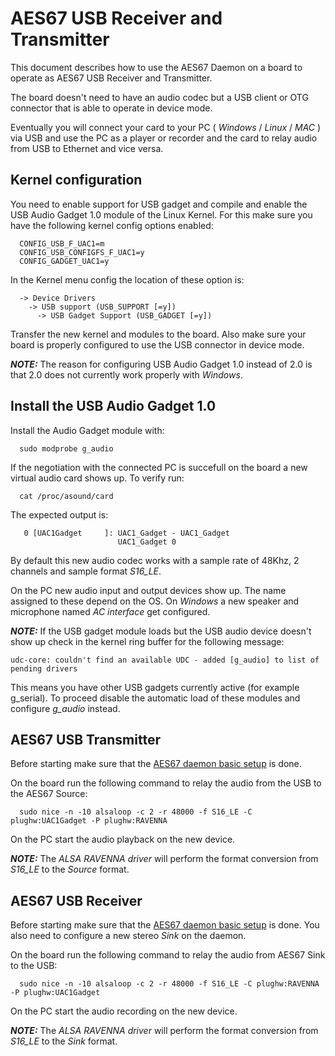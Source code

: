 # AES67 USB Receiver and Transmitter #

This document describes how to use the AES67 Daemon on a board to operate as AES67 USB Receiver and Transmitter.

The board doesn't need to have an audio codec but a USB client or OTG connector that is able to operate in device mode.

Eventually you will connect your card to your PC ( *Windows* / *Linux* / *MAC* ) via USB and use the PC as a player or recorder and the card to relay audio from USB to Ethernet and vice versa.

## Kernel configuration ##
<a name="kernel_config"></a>
You need to enable support for USB gadget and compile and enable the USB Audio Gadget 1.0 module of the Linux Kernel. 
For this make sure you have the following kernel config options enabled:

      CONFIG_USB_F_UAC1=m
      CONFIG_USB_CONFIGFS_F_UAC1=y
      CONFIG_GADGET_UAC1=y
In the Kernel menu config the location of these option is:

      -> Device Drivers 
        -> USB support (USB_SUPPORT [=y])
          -> USB Gadget Support (USB_GADGET [=y])
Transfer the new kernel and modules to the board. 
Also make sure your board is properly configured to use the USB connector in device mode.

**_NOTE:_** The reason for configuring USB Audio Gadget 1.0 instead of 2.0 is that 2.0 does not currently work properly with *Windows*.

## Install the USB Audio Gadget 1.0 ##
<a name="g_audio_install"></a>
Install the Audio Gadget module with:

      sudo modprobe g_audio

If the negotiation with the connected PC is succefull on the board a new virtual audio card shows up.
To verify run:

      cat /proc/asound/card
The expected output is:

       0 [UAC1Gadget     ]: UAC1_Gadget - UAC1_Gadget
                            UAC1_Gadget 0
By default this new audio codec works with a sample rate of 48Khz, 2 channels and sample format *S16_LE*.

On the PC new audio input and output devices show up. 
The name assigned to these depend on the OS.
On *Windows* a new speaker and microphone named *AC interface* get configured.

**_NOTE:_**
If the USB gadget module loads but the USB audio device doesn't show up check in the kernel ring buffer for the following message:

    udc-core: couldn't find an available UDC - added [g_audio] to list of pending drivers
    
This means you have other USB gadgets currently active (for example g_serial).
To proceed disable the automatic load of these modules and configure *g_audio* instead.

## AES67 USB Transmitter ##
<a name="usb_transmitter"></a>
Before starting make sure that the [AES67 daemon basic setup](DEVICES.ms#daemon_setup) is done.

On the board run the following command to relay the audio from the USB to the AES67 Source:

      sudo nice -n -10 alsaloop -c 2 -r 48000 -f S16_LE -C plughw:UAC1Gadget -P plughw:RAVENNA
On the PC start the audio playback on the new device.

**_NOTE:_** The *ALSA RAVENNA driver* will perform the format conversion from *S16\_LE* to the *Source* format.

## AES67 USB Receiver ##
<a name="usb_receiver"></a>
Before starting make sure that the [AES67 daemon basic setup](DEVICES.ms#daemon_setup) is done. 
You also need to configure a new stereo *Sink* on the daemon.

On the board run the following command to relay the audio from AES67 Sink to the USB:

      sudo nice -n -10 alsaloop -c 2 -r 48000 -f S16_LE -C plughw:RAVENNA -P plughw:UAC1Gadget
On the PC start the audio recording on the new device.

**_NOTE:_** The *ALSA RAVENNA driver* will perform the format conversion from *S16\_LE* to the *Sink* format.
